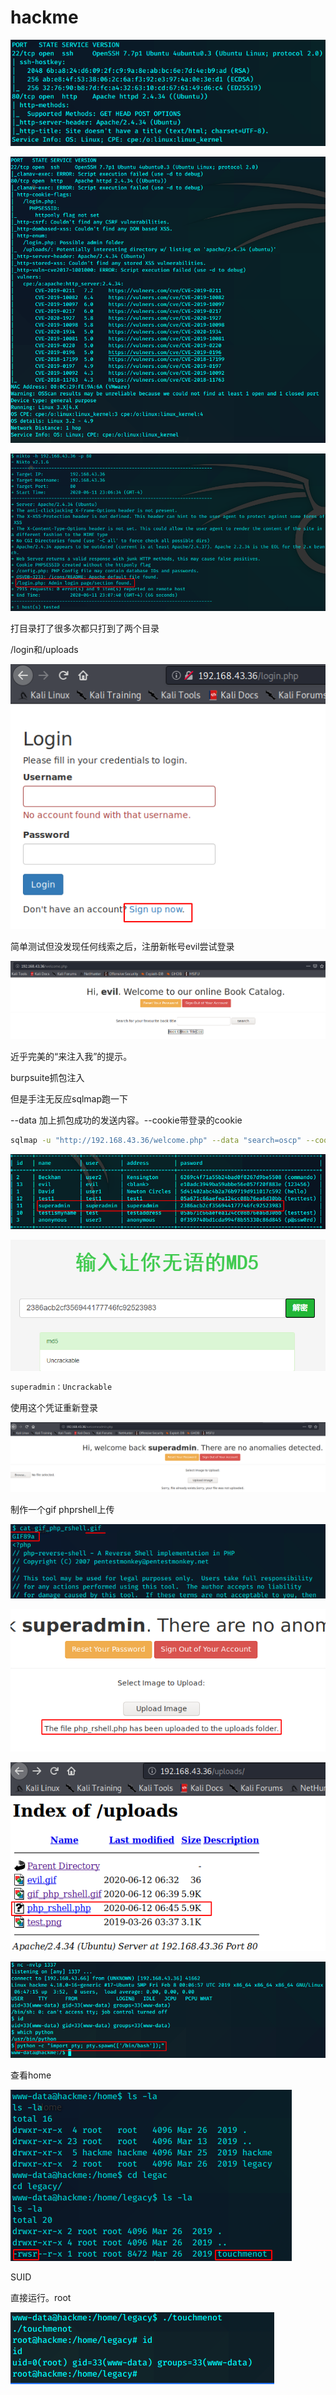 # hackme



![image-20200611225953118](assets/hackme.assets/image-20200611225953118.png)



![image-20200611230407031](assets/hackme.assets/image-20200611230407031.png)

![image-20200612015742052](assets/hackme.assets/image-20200612015742052.png)

打目录打了很多次都只打到了两个目录

/login和/uploads

![image-20200612015957032](assets/hackme.assets/image-20200612015957032.png)

简单测试但没发现任何线索之后，注册新帐号evil尝试登录

![image-20200612020121280](assets/hackme.assets/image-20200612020121280.png)

近乎完美的“来注入我”的提示。

burpsuite抓包注入

但是手注无反应sqlmap跑一下

--data 加上抓包成功的发送内容。--cookie带登录的cookie

```bash
sqlmap -u "http://192.168.43.36/welcome.php" --data "search=oscp" --cookie "PHPSESSID=j2fjanfrtb5pd2mdhemqcfqlal" -dump
```

![image-20200612022440539](assets/hackme.assets/image-20200612022440539.png)



![image-20200612022617365](assets/hackme.assets/image-20200612022617365.png)

```bash
superadmin：Uncrackable
```

使用这个凭证重新登录

![image-20200612022809200](assets/hackme.assets/image-20200612022809200.png)

制作一个gif phprshell上传

![image-20200612024101407](assets/hackme.assets/image-20200612024101407.png)

![image-20200612024609921](assets/hackme.assets/image-20200612024609921.png)

![image-20200612024708572](assets/hackme.assets/image-20200612024708572.png)



![image-20200612024830888](assets/hackme.assets/image-20200612024830888.png)

查看home

![image-20200612025718743](assets/hackme.assets/image-20200612025718743.png)

SUID

直接运行。root

![image-20200612025759265](assets/hackme.assets/image-20200612025759265.png)